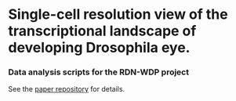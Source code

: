 # Single-cell resolution view of the transcriptional landscape of developing Drosophila eye.
### Data analysis scripts for the RDN-WDP project

See the [paper repository](https://github.com/HassanLab/rdn-wdp-paper) for details.
